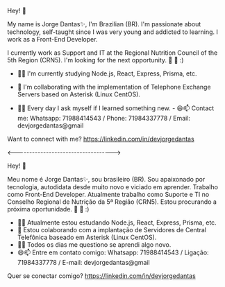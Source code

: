 Hey! 👋

My name is Jorge Dantas✨, I'm Brazilian (BR). I'm passionate about technology, self-taught since I was very young and addicted to learning. I work as a Front-End Developer.

I currently work as Support and IT at the Regional Nutrition Council of the 5th Region (CRN5). I'm looking for the next opportunity. 👋 🚀 :)

- 🌱🔭 I'm currently studying Node.js, React, Express, Prisma, etc.

- 👯 I'm collaborating with the implementation of Telephone Exchange Servers based on Asterisk (Linux CentOS).

- 💬🤔 Every day I ask myself if I learned something new. - 😄📫 Contact me: Whatsapp: 71988414543 / Phone: 71984337778 / Email: devjorgedantas@gmail

Want to connect with me?
https://linkedin.com/in/devjorgedantas

<----------------------------------->

Hey! 👋

Meu nome é Jorge Dantas✨, sou brasileiro (BR). Sou apaixonado por tecnologia, autodidata desde muito novo e viciado em aprender. Trabalho como Front-End Developer.
Atualmente trabalho como Suporte e TI no Conselho Regional de Nutrição da 5ª Região (CRN5). Estou procurando a próxima oportunidade. 👋  🚀  :)


- 🌱🔭 Atualmente estou estudando Node.js, React, Express, Prisma, etc.
-  👯 Estou colaborando com a implantação de Servidores de Central Telefônica baseado em Asterisk (Linux CentOS).
- 💬🤔 Todos os dias me questiono se aprendi algo novo.
- 😄📫 Entre em contato comigo: Whatsapp: 71988414543 / Ligação: 71984337778 / E-mail: devjorgedantas@gmail


Quer se conectar comigo?
https://linkedin.com/in/devjorgedantas
